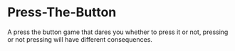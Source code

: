 # Press-The-Button
A press the button game that dares you whether to press it or not, pressing or not pressing will have different consequences.
